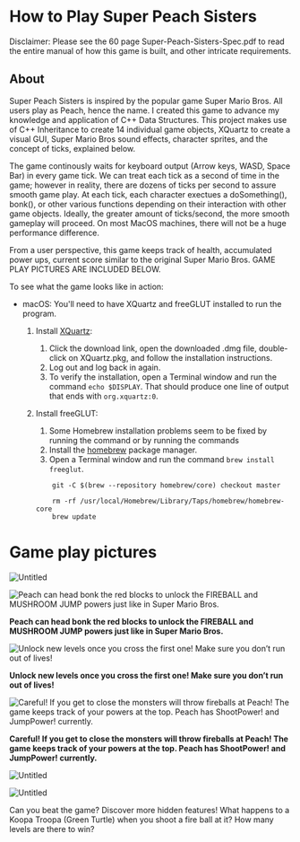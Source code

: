 # How to Play Super Peach Sisters

Disclaimer: Please see the 60 page Super-Peach-Sisters-Spec.pdf to read the entire manual of how this game is built, and other intricate requirements.

## About

Super Peach Sisters is inspired by the popular game Super Mario Bros. All users play as Peach, hence the name. I created this game to advance my knowledge and application of C++ Data Structures. This project makes use of C++ Inheritance to create 14 individual game objects, XQuartz to create a visual GUI, Super Mario Bros sound effects, character sprites, and the concept of ticks, explained below. 

The game continously waits for keyboard output (Arrow keys, WASD, Space Bar) in every game tick. We can treat each tick as a second of time in the game; however in reality, there are dozens of ticks per second to assure smooth game play. At each tick, each character exectues a doSomething(), bonk(), or other various functions depending on their interaction with other game objects. Ideally, the greater amount of ticks/second, the more smooth gameplay will proceed. On most MacOS machines, there will not be a huge performance difference.

From a user perspective, this game keeps track of health, accumulated power ups, current score similar to the original Super Mario Bros. GAME PLAY PICTURES ARE INCLUDED BELOW.

To see what the game looks like in action:

- macOS: You'll need to have XQuartz and freeGLUT installed to run the program.
    1. Install [XQuartz](https://www.xquartz.org):
        1. Click the download link, open the downloaded .dmg file, double-click on XQuartz.pkg, and follow the installation instructions.
        2. Log out and log back in again.
        3. To verify the installation, open a Terminal window and run the command `echo $DISPLAY`. That should produce one line of output that ends with `org.xquartz:0`.
    2. Install freeGLUT:
        1. Some Homebrew installation problems seem to be fixed by running the command or by running the commands
        2. Install the [homebrew](https://brew.sh) package manager.
        3. Open a Terminal window and run the command `brew install freeglut`.
        
        ```
        	git -C $(brew --repository homebrew/core) checkout master
        ```
        
        ```
        	rm -rf /usr/local/Homebrew/Library/Taps/homebrew/homebrew-core
        	brew update
        ```
        

# Game play pictures

![Untitled](How%20to%20Play%20Super%20Peach%20Sisters/Untitled.png)

![**Peach can head bonk the red blocks to unlock the FIREBALL and MUSHROOM JUMP powers just like in Super Mario Bros.**](How%20to%20Play%20Super%20Peach%20Sisters/Untitled%201.png)

**Peach can head bonk the red blocks to unlock the FIREBALL and MUSHROOM JUMP powers just like in Super Mario Bros.**

![**Unlock new levels once you cross the first one! Make sure you don’t run out of lives!**](How%20to%20Play%20Super%20Peach%20Sisters/Untitled%202.png)

**Unlock new levels once you cross the first one! Make sure you don’t run out of lives!**

![**Careful! If you get to close the monsters will throw fireballs at Peach! The game keeps track of your powers at the top. Peach has ShootPower! and JumpPower! currently.**](How%20to%20Play%20Super%20Peach%20Sisters/Untitled%203.png)

**Careful! If you get to close the monsters will throw fireballs at Peach! The game keeps track of your powers at the top. Peach has ShootPower! and JumpPower! currently.**

![Untitled](How%20to%20Play%20Super%20Peach%20Sisters/Untitled%204.png)

![Untitled](How%20to%20Play%20Super%20Peach%20Sisters/Untitled%205.png)

Can you beat the game? Discover more hidden features! What happens to a Koopa Troopa (Green Turtle) when you shoot a fire ball at it? How many levels are there to win?
